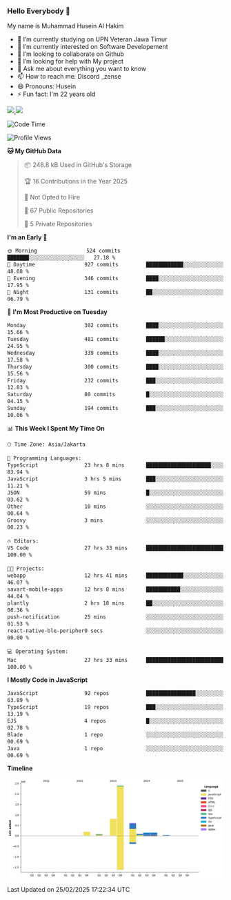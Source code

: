 ### Hello Everybody 👋

My name is Muhammad Husein Al Hakim

- 🔭 I’m currently studying on UPN Veteran Jawa Timur
- 🌱 I’m currently interested on Software Developement
- 👯 I’m looking to collaborate on Github
- 🤔 I’m looking for help with My project
- 💬 Ask me about everything you want to know
- 📫 How to reach me: Discord _zense
- 😄 Pronouns: Husein
- ⚡ Fun fact: I'm 22 years old

<p align="left">
<a href="https://github.com/huseinhq">
  <img height="180em" src="https://github-readme-stats-eight-theta.vercel.app/api?username=huseinhq&show_icons=true&theme=algolia&include_all_commits=true&count_private=true"/>
  <img height="180em" src="https://github-readme-stats-eight-theta.vercel.app/api/top-langs/?username=huseinhq&layout=compact&langs_count=8&theme=algolia"/>
</a>
</p>

<!--START_SECTION:waka-->
![Code Time](http://img.shields.io/badge/Code%20Time-1%2C888%20hrs%2052%20mins-blue)

![Profile Views](http://img.shields.io/badge/Profile%20Views-13-blue)

**🐱 My GitHub Data** 

> 📦 248.8 kB Used in GitHub's Storage 
 > 
> 🏆 16 Contributions in the Year 2025
 > 
> 🚫 Not Opted to Hire
 > 
> 📜 67 Public Repositories 
 > 
> 🔑 5 Private Repositories 
 > 
**I'm an Early 🐤** 

```text
🌞 Morning                524 commits         ███████░░░░░░░░░░░░░░░░░░   27.18 % 
🌆 Daytime                927 commits         ████████████░░░░░░░░░░░░░   48.08 % 
🌃 Evening                346 commits         ████░░░░░░░░░░░░░░░░░░░░░   17.95 % 
🌙 Night                  131 commits         ██░░░░░░░░░░░░░░░░░░░░░░░   06.79 % 
```
📅 **I'm Most Productive on Tuesday** 

```text
Monday                   302 commits         ████░░░░░░░░░░░░░░░░░░░░░   15.66 % 
Tuesday                  481 commits         ██████░░░░░░░░░░░░░░░░░░░   24.95 % 
Wednesday                339 commits         ████░░░░░░░░░░░░░░░░░░░░░   17.58 % 
Thursday                 300 commits         ████░░░░░░░░░░░░░░░░░░░░░   15.56 % 
Friday                   232 commits         ███░░░░░░░░░░░░░░░░░░░░░░   12.03 % 
Saturday                 80 commits          █░░░░░░░░░░░░░░░░░░░░░░░░   04.15 % 
Sunday                   194 commits         ███░░░░░░░░░░░░░░░░░░░░░░   10.06 % 
```


📊 **This Week I Spent My Time On** 

```text
🕑︎ Time Zone: Asia/Jakarta

💬 Programming Languages: 
TypeScript               23 hrs 8 mins       █████████████████████░░░░   83.94 % 
JavaScript               3 hrs 5 mins        ███░░░░░░░░░░░░░░░░░░░░░░   11.21 % 
JSON                     59 mins             █░░░░░░░░░░░░░░░░░░░░░░░░   03.62 % 
Other                    10 mins             ░░░░░░░░░░░░░░░░░░░░░░░░░   00.64 % 
Groovy                   3 mins              ░░░░░░░░░░░░░░░░░░░░░░░░░   00.23 % 

🔥 Editors: 
VS Code                  27 hrs 33 mins      █████████████████████████   100.00 % 

🐱‍💻 Projects: 
webapp                   12 hrs 41 mins      ████████████░░░░░░░░░░░░░   46.07 % 
savart-mobile-apps       12 hrs 8 mins       ███████████░░░░░░░░░░░░░░   44.04 % 
plantly                  2 hrs 18 mins       ██░░░░░░░░░░░░░░░░░░░░░░░   08.36 % 
push-notification        25 mins             ░░░░░░░░░░░░░░░░░░░░░░░░░   01.53 % 
react-native-ble-peripher0 secs              ░░░░░░░░░░░░░░░░░░░░░░░░░   00.00 % 

💻 Operating System: 
Mac                      27 hrs 33 mins      █████████████████████████   100.00 % 
```

**I Mostly Code in JavaScript** 

```text
JavaScript               92 repos            ████████████████░░░░░░░░░   63.89 % 
TypeScript               19 repos            ███░░░░░░░░░░░░░░░░░░░░░░   13.19 % 
EJS                      4 repos             █░░░░░░░░░░░░░░░░░░░░░░░░   02.78 % 
Blade                    1 repo              ░░░░░░░░░░░░░░░░░░░░░░░░░   00.69 % 
Java                     1 repo              ░░░░░░░░░░░░░░░░░░░░░░░░░   00.69 % 
```



**Timeline**

![Lines of Code chart](https://raw.githubusercontent.com/HuseinHQ/HuseinHQ/main/assets/bar_graph.png)


 Last Updated on 25/02/2025 17:22:34 UTC
<!--END_SECTION:waka-->
